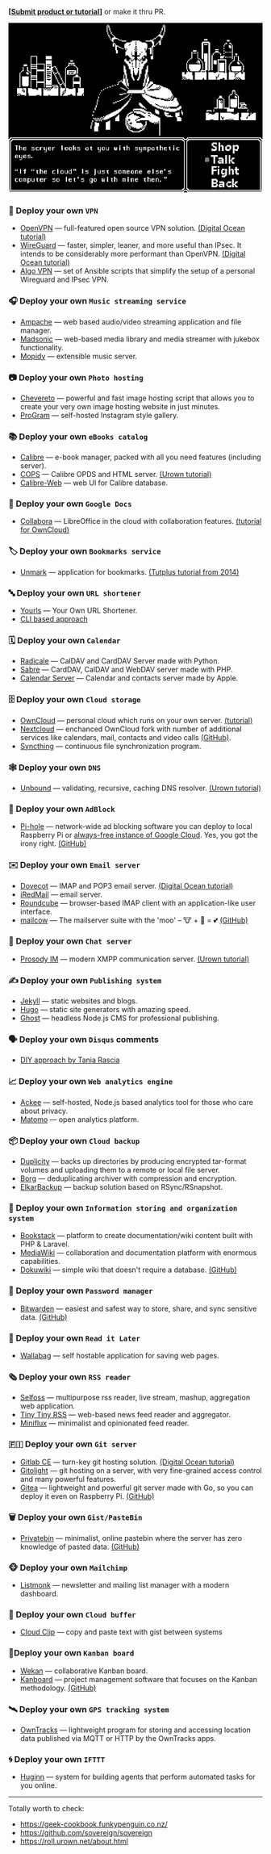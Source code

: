 **[[Submit product or tutorial](https://github.com/Atarity/deploy-your-own-saas/issues/new?assignees=&labels=&template=submit-new-product.md)]** or make it thru PR.

![Scryer](/scryer.jpg)

### 🙊 Deploy your own `VPN`
- [OpenVPN](https://openvpn.net/) — full-featured open source VPN solution. [(Digital Ocean tutorial)](https://www.digitalocean.com/community/tutorials/how-to-set-up-an-openvpn-server-on-ubuntu-16-04)
- [WireGuard](https://www.wireguard.com/) —  faster, simpler, leaner, and more useful than IPsec. It intends to be considerably more performant than OpenVPN. [(Digital Ocean tutorial)](https://www.digitalocean.com/community/tutorials/how-to-create-a-point-to-point-vpn-with-wireguard-on-ubuntu-16-04)
- [Algo VPN](https://github.com/trailofbits/algo) — set of Ansible scripts that simplify the setup of a personal Wireguard and IPsec VPN.

### 🎧 Deploy your own `Music streaming service`
- [Ampache](https://github.com/ampache/ampache) — web based audio/video streaming application and file manager.
- [Madsonic](https://beta.madsonic.org/pages/index.jsp) — web-based media library and media streamer with jukebox functionality.
- [Mopidy](https://www.mopidy.com/) — extensible music server.

### 📷 Deploy your own `Photo hosting`
- [Chevereto](https://chevereto.com/free) — powerful and fast image hosting script that allows you to create your very own image hosting website in just minutes.
- [ProGram](https://sarthology.github.io/proGramCLI/) — self-hosted Instagram style gallery.

### 📚 Deploy your own `eBooks catalog`
- [Calibre](https://github.com/kovidgoyal/calibre) — e-book manager, packed with all you need features (including server).
- [COPS](https://github.com/seblucas/cops) — Calibre OPDS and HTML server. [(Urown tutorial)](https://roll.urown.net/server/ebooks.html)
- [Calibre-Web](https://github.com/janeczku/calibre-web) — web UI for Calibre database.

### 📄 Deploy your own `Google Docs`
- [Collabora](https://www.collaboraoffice.com/collabora-online/) — LibreOffice in the cloud with collaboration features. [(tutorial for OwnCloud)](https://www.collaboraoffice.com/code/docker/)

### 🏷 Deploy your own `Bookmarks service`
- [Unmark](https://github.com/cdevroe/unmark) — application for bookmarks. [(Tutplus tutorial from 2014)](https://computers.tutsplus.com/tutorials/host-your-own-bookmarking-webapp-with-unmark--cms-21385)

### 🔤 Deploy your own `URL shortener`
- [Yourls](https://github.com/YOURLS/YOURLS) — Your Own URL Shortener.
- [CLI based approach](https://dev.to/commonshost/build-your-own-url-shortener-in-15-minutes-279n)

### 🗓 Deploy your own `Calendar`
- [Radicale](https://radicale.org/) — CalDAV and CardDAV Server made with Python.
- [Sabre](http://sabre.io/) — CardDAV, CalDAV and WebDAV server made with PHP.
- [Calendar Server](https://github.com/apple/ccs-calendarserver) — Calendar and contacts server made by Apple.

### 🗄 Deploy your own `Cloud storage`
- [OwnCloud](https://github.com/owncloud/core) — personal cloud which runs on your own server. [(tutorial)](https://doc.owncloud.org/server/10.2/admin_manual/installation/deployment_considerations.html)
- [Nextcloud](https://nextcloud.com/) — enchanced OwnCloud fork with number of additional services like calendars, mail, contacts and video calls [(GitHub)](https://github.com/nextcloud).
- [Syncthing](https://syncthing.net/) — continuous file synchronization program.

### 🕸 Deploy your own `DNS`
- [Unbound](https://github.com/NLnetLabs/unbound) — validating, recursive, caching DNS resolver. [(Urown tutorial)](https://roll.urown.net/server/dns/unbound.htm)

### 🛑 Deploy your own `AdBlock` 
- [Pi-hole](https://pi-hole.net/) — network-wide ad blocking software you can deploy to local Raspberry Pi or [always-free instance of Google Cloud](https://github.com/n3m351d4/Pi-Hole-PiVPN-on-Google-Compute-Engine-Free-Tier-with-Full-Tunnel-and-Split-Tunnel-OpenVPN-Configs). Yes, you got the irony right. [(GitHub)](https://github.com/pi-hole)

### ✉️ Deploy your own `Email server`
- [Dovecot](https://www.dovecot.org/) — IMAP and POP3 email server. [(Digital Ocean tutorial)](https://www.digitalocean.com/community/tutorials/how-to-configure-a-mail-server-using-postfix-dovecot-mysql-and-spamassassin)
- [iRedMail](https://www.iredmail.org/) — email server.
- [Roundcube](https://roundcube.net/) — browser-based IMAP client with an application-like user interface.
- [mailcow](https://mailcow.email/) — The mailserver suite with the 'moo' – 🐮 + 🐋 = 💕 [(GitHub)](https://github.com/mailcow/mailcow-dockerized)
### 💬 Deploy your own `Chat server`
- [Prosody IM](https://prosody.im/) — modern XMPP communication server. [(Urown tutorial)](https://roll.urown.net/server/prosody.html)

### ✍️ Deploy your own `Publishing system` 
- [Jekyll](https://jekyllrb.com/) — static websites and blogs.
- [Hugo](https://gohugo.io/) — static site generators with amazing speed. 
- [Ghost](https://github.com/TryGhost/Ghost) — headless Node.js CMS for professional publishing.

### 🗣 Deploy your own `Disqus` comments
- [DIY approach by Tania Rascia](https://www.taniarascia.com/add-comments-to-static-site/)

### 📈 Deploy your own `Web analytics engine` 
- [Ackee](https://ackee.electerious.com) — self-hosted, Node.js based analytics tool for those who care about privacy.
- [Matomo](https://github.com/matomo-org/matomo) — open analytics platform.

### 📦 Deploy your own `Cloud backup`
- [Duplicity](http://duplicity.nongnu.org/) — backs up directories by producing encrypted tar-format volumes and uploading them to a remote or local file server.
- [Borg](https://www.borgbackup.org/) — deduplicating archiver
with compression and encryption.
- [ElkarBackup](https://github.com/elkarbackup/elkarbackup) — backup solution based on RSync/RSnapshot.

### 📂 Deploy your own `Information storing and organization system`
- [Bookstack](https://github.com/BookStackApp/BookStack) — platform to create documentation/wiki content built with PHP & Laravel.
- [MediaWiki](https://www.mediawiki.org/wiki/MediaWiki) — collaboration and documentation platform with enormous capabilities.
- [Dokuwiki](https://www.dokuwiki.org/) — simple wiki that doesn't require a database. [(GitHub)](https://github.com/splitbrain/dokuwiki)

### 🔑 Deploy your own `Password manager`
- [Bitwarden](https://bitwarden.com/) — easiest and safest way to store, share, and sync sensitive data. [(GitHub)](https://github.com/bitwarden/server)

### 🤥 Deploy your own `Read it Later` 
- [Wallabag](https://www.wallabag.org/en) — self hostable application for saving web pages.

### 🗞 Deploy your own `RSS reader` 
- [Selfoss](https://selfoss.aditu.de/) — multipurpose rss reader, live stream, mashup, aggregation web application.
- [Tiny Tiny RSS](https://tt-rss.org/) — web-based news feed reader and aggregator.
- [Miniflux](https://miniflux.app/) — minimalist and opinionated feed reader.

### 🇫🇮 Deploy your own `Git server` 
- [Gitlab CE](https://gitlab.com/gitlab-org/gitlab-foss) — turn-key git hosting solution. [(Digital Ocean tutorial)](https://www.digitalocean.com/community/tutorials/how-to-install-and-configure-gitlab-on-ubuntu-18-04)
- [Gitolight](https://github.com/sitaramc/gitolite) — git hosting on a server, with very fine-grained access control and many powerful features.
- [Gitea](https://gitea.io) — lightweight and powerful git server made with Go, so you can deploy it even on Raspberry Pi. [(GitHub)](https://github.com/go-gitea)

### 🗑 Deploy your own `Gist/PasteBin`
- [Privatebin](https://privatebin.info/) — minimalist, online pastebin where the server has zero knowledge of pasted data. [(GitHub)](https://github.com/PrivateBin/PrivateBin)

### 🐵 Deploy your own `Mailchimp`
- [Listmonk](https://github.com/knadh/listmonk) — newsletter and mailing list manager with a modern dashboard.

### 📲 Deploy your own `Cloud buffer`
- [Cloud Clip](https://github.com/skywind3000/CloudClip) — copy and paste text with gist between systems

### 🥋Deploy your own `Kanban board` 
- [Wekan](https://github.com/wekan/wekan) — collaborative Kanban board.
- [Kanboard](https://kanboard.org/) — project management software that focuses on the Kanban methodology. [(GitHub)](https://github.com/kanboard/kanboard)

### 🛰 Deploy your own `GPS tracking system`
- [OwnTracks](https://github.com/owntracks) — lightweight program for storing and accessing location data published via MQTT or HTTP by the OwnTracks apps.

### 🌀 Deploy your own `IFTTT`
- [Huginn](https://github.com/huginn/huginn) — system for building agents that perform automated tasks for you online.

----

Totally worth to check:
- https://geek-cookbook.funkypenguin.co.nz/
- https://github.com/sovereign/sovereign
- https://roll.urown.net/about.html
